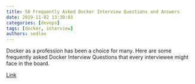 ```yaml
---
title: 50 Frequently Asked Docker Interview Questions and Answers
date: 2019-11-02 13:30:03
categories: [devops]
tags: [docker, interview]
authors: sedlav
---
```


Docker as a profession has been a choice for many. Here are some frequently asked Docker Interview Questions that every interviewee might face in the board.

[Link](https://www.ubuntupit.com/50-frequently-asked-docker-interview-questions-and-answers/)
